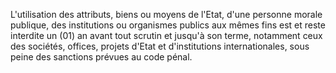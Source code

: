 L'utilisation des attributs, biens ou moyens de l'Etat, d'une personne morale publique, des institutions ou organismes publics aux mêmes fins est et reste interdite un (01) an avant tout scrutin et jusqu'à son terme, notamment ceux des sociétés, offices, projets d'Etat et d'institutions internationales, sous peine des sanctions prévues au code pénal.
